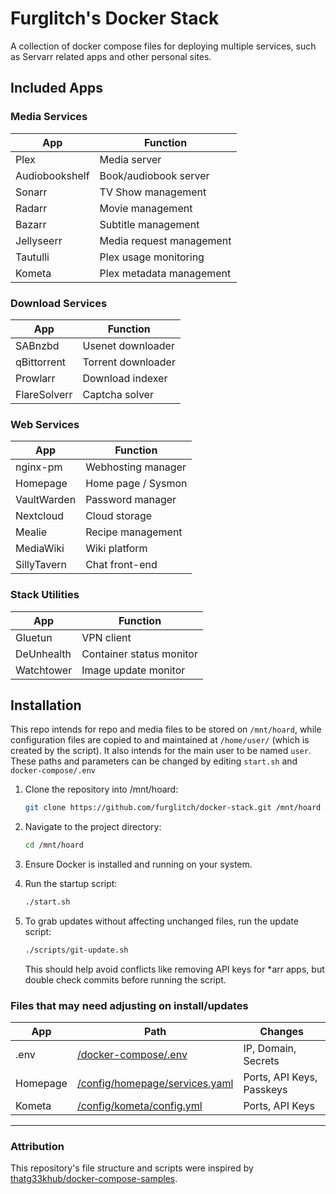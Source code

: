 # Furglitch's Docker Stack

A collection of docker compose files for deploying multiple services, such as Servarr related apps and other personal sites.


## Included Apps

### Media Services

| App            | Function                     |
|----------------|------------------------------|
| Plex           | Media server                 |
| Audiobookshelf | Book/audiobook server        |
| Sonarr         | TV Show management           |
| Radarr         | Movie management             |
| Bazarr         | Subtitle management          |
| Jellyseerr     | Media request management     |
| Tautulli       | Plex usage monitoring        |
| Kometa         | Plex metadata management     |

### Download Services

| App            | Function                     |
|----------------|------------------------------|
| SABnzbd        | Usenet downloader            |
| qBittorrent    | Torrent downloader           |
| Prowlarr       | Download indexer             |
| FlareSolverr   | Captcha solver               |

### Web Services

| App            | Function                     |
|----------------|------------------------------|
| nginx-pm       | Webhosting manager           |
| Homepage       | Home page / Sysmon           |
| VaultWarden    | Password manager             |
| Nextcloud      | Cloud storage                |
| Mealie         | Recipe management            |
| MediaWiki      | Wiki platform                |
| SillyTavern    | Chat front-end               |

### Stack Utilities

| App            | Function                     |
|----------------|------------------------------|
| Gluetun        | VPN client                   |
| DeUnhealth     | Container status monitor     |
| Watchtower     | Image update monitor         |

## Installation

This repo intends for repo and media files to be stored on `/mnt/hoard`, while configuration files are copied to and maintained at `/home/user/` (which is created by the script). It also intends for the main user to be named `user`. These paths and parameters can be changed by editing `start.sh` and `docker-compose/.env`

1. Clone the repository into /mnt/hoard:
	 ```bash
	 git clone https://github.com/furglitch/docker-stack.git /mnt/hoard
	 ```

2. Navigate to the project directory:
	 ```bash
	 cd /mnt/hoard
	 ```

3. Ensure Docker is installed and running on your system.

4. Run the startup script:
	 ```bash
	 ./start.sh
	 ```

5. To grab updates without affecting unchanged files, run the update script:
	 ```bash
	 ./scripts/git-update.sh
	 ```
	 This should help avoid conflicts like removing API keys for *arr apps, but double check commits before running the script.

### Files that may need adjusting on install/updates

| App      | Path                                                             | Changes                   |
|----------|------------------------------------------------------------------|---------------------------|
| .env     | [/docker-compose/.env](/docker-compose/.env)                     | IP, Domain, Secrets       |
| Homepage | [/config/homepage/services.yaml](/config/homepage/services.yaml) | Ports, API Keys, Passkeys |
| Kometa   | [/config/kometa/config.yml](/config/kometa/config.yml)           | Ports, API Keys           |

---

### Attribution
This repository's file structure and scripts were inspired by [thatg33khub/docker-compose-samples](https://github.com/thatg33khub/docker-compose-samples).
